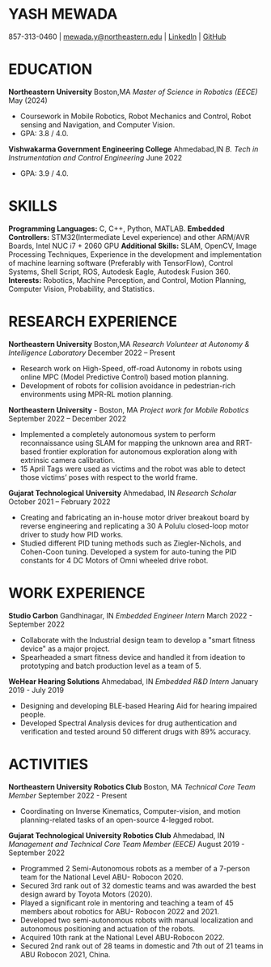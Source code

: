 # YASH MEWADA

857-313-0460 | [mewada.y@northeastern.edu](mailto:mewada.y@northeastern.edu) | [LinkedIn](linkedin.com/in/yash-mewada) | [GitHub](https://github.com/yashmewada9618)

# EDUCATION
**Northeastern University**                                         Boston,MA
*Master of Science in Robotics (EECE)*                              May (2024)
* Coursework in Mobile Robotics, Robot Mechanics and Control, Robot sensing and Navigation, and Computer Vision.
* GPA: 3.8 / 4.0.

**Vishwakarma Government Engineering College**                      Ahmedabad,IN
*B. Tech in Instrumentation and Control Engineering*                  June 2022
* GPA: 3.9 / 4.0.

# SKILLS

**Programming Languages:** C, C++, Python, MATLAB.
**Embedded Controllers:** STM32(Intermediate Level experience) and other ARM/AVR Boards, Intel NUC i7 + 2060 GPU
**Additional Skills:** SLAM, OpenCV, Image Processing Techniques, Experience in the development and implementation of machine learning software (Preferably with TensorFlow), Control Systems, Shell Script, ROS, Autodesk Eagle, Autodesk Fusion 360.
**Interests:** Robotics, Machine Perception, and Control, Motion Planning, Computer Vision, Probability, and Statistics.

# RESEARCH EXPERIENCE

**Northeastern University**                                         Boston,MA
*Research Volunteer at Autonomy & Intelligence Laboratory*          December 2022 – Present
* Research work on High-Speed, off-road Autonomy in robots using online MPC (Model Predictive Control) based motion planning.
* Development of robots for collision avoidance in pedestrian-rich environments using MPR-RL motion planning.

**Northeastern University** -                                       Boston, MA
*Project work for Mobile Robotics*                                  September 2022 – December 2022
* Implemented a completely autonomous system to perform reconnaissance using SLAM for mapping the unknown area and RRT-based frontier exploration for autonomous exploration along with extrinsic camera calibration.
* 15 April Tags were used as victims and the robot was able to detect those victims’ poses with respect to the world frame.

**Gujarat Technological University**                                Ahmedabad, IN
*Research Scholar*                                                  October 2021 – February 2022
* Creating and fabricating an in-house motor driver breakout board by reverse engineering and replicating a 30 A Polulu closed-loop motor driver to study how PID works.
* Studied different PID tuning methods such as Ziegler-Nichols, and Cohen-Coon tuning. Developed a system for auto-tuning the PID constants for 4 DC Motors of Omni wheeled drive robot.

# WORK EXPERIENCE
**Studio Carbon**                                                   Gandhinagar, IN
*Embedded Engineer Intern*                                          March 2022 - September 2022
* Collaborate with the Industrial design team to develop a "smart fitness device" as a major project.
* Spearheaded a smart fitness device and handled it from ideation to prototyping and batch production level as a team of 5.

**WeHear Hearing Solutions**                                        Ahmedabad, IN
*Embedded R&D Intern*                                               January 2019 - July 2019
* Designing and developing BLE-based Hearing Aid for hearing impaired people.
* Developed Spectral Analysis devices for drug authentication and verification and tested around 50 different drugs with 89% accuracy.

# ACTIVITIES
**Northeastern University Robotics Club**                           Boston, MA
*Technical Core Team Member*                                        September 2022 - Present
* Coordinating on Inverse Kinematics, Computer-vision, and motion planning-related tasks of an open-source 4-legged robot.

**Gujarat Technological University Robotics Club**                  Ahmedabad, IN
*Management and Technical Core Team Member (EECE)*                  August 2019 - September 2022
* Programmed 2 Semi-Autonomous robots as a member of a 7-person team for the National Level ABU- Robocon 2020.
* Secured 3rd rank out of 32 domestic teams and was awarded the best design award by Toyota Motors (2020).
* Played a significant role in mentoring and teaching a team of 45 members about robotics for ABU- Robocon 2022 and 2021.
* Developed two semi-autonomous robots with manual localization and autonomous positioning and actuation of the robots.
* Acquired 10th rank at the National Level ABU-Robocon 2022.
* Secured 2nd rank out of 28 teams in domestic and 7th out of 21 teams in ABU Robocon 2021, China.
